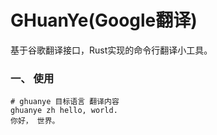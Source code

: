 # GHuanYe(Google翻译)
基于谷歌翻译接口，Rust实现的命令行翻译小工具。

### 一、 使用
```shell script
# ghuanye 目标语言 翻译内容
ghuanye zh hello, world.
你好， 世界。
```